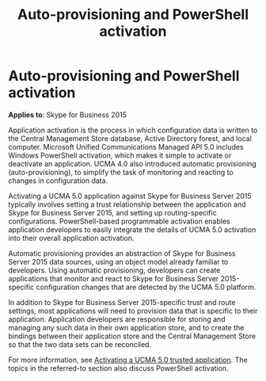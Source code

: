 ﻿---
title: Auto-provisioning and PowerShell activation
TOCTitle: Auto-provisioning and PowerShell activation
ms:assetid: 95c3c4ca-18d8-4759-8b06-94ac3ceb8c85
ms:mtpsurl: https://msdn.microsoft.com/library/Dn465932(v=office.16)
ms:contentKeyID: 65239810
ms.date: 07/27/2015
mtps_version: v=office.16
---

# Auto-provisioning and PowerShell activation


**Applies to**: Skype for Business 2015

Application activation is the process in which configuration data is written to the Central Management Store database, Active Directory forest, and local computer. Microsoft Unified Communications Managed API 5.0 includes Windows PowerShell activation, which makes it simple to activate or deactivate an application. UCMA 4.0 also introduced automatic provisioning (auto-provisioning), to simplify the task of monitoring and reacting to changes in configuration data.

Activating a UCMA 5.0 application against Skype for Business Server 2015 typically involves setting a trust relationship between the application and Skype for Business Server 2015, and setting up routing-specific configurations. PowerShell-based programmable activation enables application developers to easily integrate the details of UCMA 5.0 activation into their overall application activation.

Automatic provisioning provides an abstraction of Skype for Business Server 2015 data sources, using an object model already familiar to developers. Using automatic provisioning, developers can create applications that monitor and react to Skype for Business Server 2015-specific configuration changes that are detected by the UCMA 5.0 platform.

In addition to Skype for Business Server 2015-specific trust and route settings, most applications will need to provision data that is specific to their application. Application developers are responsible for storing and managing any such data in their own application store, and to create the bindings between their application store and the Central Management Store so that the two data sets can be reconciled.

For more information, see [Activating a UCMA 5.0 trusted application](activating-a-ucma-5-0-trusted-application.md). The topics in the referred-to section also discuss PowerShell activation.

